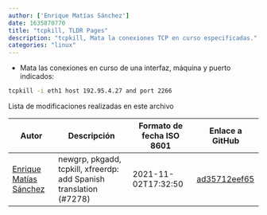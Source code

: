```yaml
---
author: ['Enrique Matías Sánchez']
date: 1635870770
title: "tcpkill, TLDR Pages"
description: "tcpkill, Mata la conexiones TCP en curso especificadas."
categories: "linux"
---
```

- Mata las conexiones en curso de una interfaz, máquina y puerto indicados:

```bash
tcpkill -i eth1 host 192.95.4.27 and port 2266
```
Lista de modificaciones realizadas en este archivo


Autor | Descripción | Formato de fecha ISO 8601 | Enlace a GitHub
------|-----|-----|-----
[Enrique Matías Sánchez](mailto:cronopios@gmail.com) | newgrp, pkgadd, tcpkill, xfreerdp: add Spanish translation (#7278) | 2021-11-02T17:32:50 | [ad35712eef65](https://github.com/tldr-pages/tldr/commit/ad35712eef654f0ffec3a57e6e822c3cdee98369)

